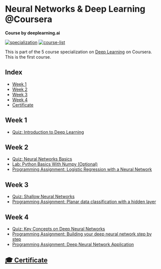 # Neural Networks & Deep Learning @Coursera
__Course by deeplearning.ai__

[![specialization](https://img.shields.io/badge/specialization-Deep%20Learning-<COLOR>.svg)](https://github.com/anishLearnsToCode/deep-learning-ai)
[![course-list](https://img.shields.io/badge/also%20see-Other%20Coursera%20Courses-1f72ff.svg)](https://github.com/anishLearnsToCode/course-list)

This is part of the 5 course specialization on 
[Deep Learning](https://github.com/anishLearnsToCode/deep-learning-ai) 
on Coursera. This is the first course.

## Index
- [Week 1](#week-1)
- [Week 2](#week-2)
- [Week 3](#week-3)
- [Week 4](#week-4)
- [Certificate](#-certificate)

## Week 1
- [Quiz: Introduction to Deep Learning](week_1/introduction-to-deep-learning-quiz.md)

## Week 2
- [Quiz: Neural Networks Basics](week_2/neural-networks-basics-quiz.md)
- [Lab: Python Basics With Numpy (Optional)](week_2/Python_Basics_With_Numpy.ipynb)
- [Programming Assignment: Logistic Regression with a Neural Network](week_2/logisic-regression-as-a-neural-network/Logistic_Regression_with_a_Neural_Network_mindset.ipynb)

## Week 3
- [Quiz: Shallow Neural Networks](week_3/shallow-neural-networks.md)
- [Programming Assignment: Planar data classification with a hidden layer](week_3/planar-classification-with-one-hidden-layer/Planar_data_classification_with_onehidden_layer.ipynb)

## Week 4
- [Quiz: Key Concepts on Deep Neural Networks](week_4/quiz-key-concepts-deep-neural-networks.md)
- [Programming Assignment: Building your deep neural network step by step](week_4/building-your-deep-neural-network-step-by-step/Building_your_Deep_Neural_Network_Step_by_Step_v8a.ipynb)
- [Programming Assignment: Deep Neural Network Application](week_4/deep-neural-network-application-image-classification/Deep+Neural+Network+-+Application+v8.ipynb)

## [🎓 Certificate]()
